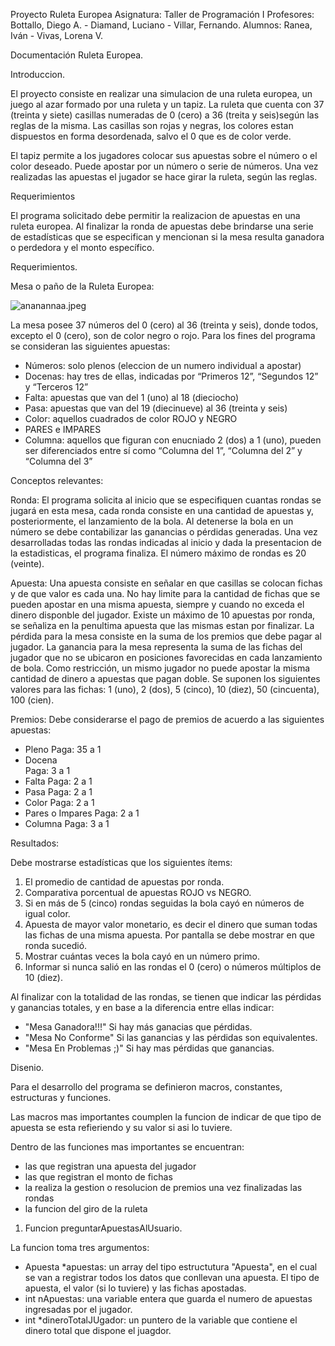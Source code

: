 

Proyecto Ruleta Europea
Asignatura: Taller de Programación I
Profesores: Bottallo, Diego A. - Diamand, Luciano - Villar, Fernando.
Alumnos: Ranea, Iván - Vivas, Lorena V.


Documentación Ruleta Europea.

Introduccion.

El proyecto consiste en realizar una simulacion de una ruleta europea, un juego al azar formado por una ruleta y un tapiz. La ruleta que cuenta con 37 (treinta y siete) casillas numeradas de 0 (cero) a 36 (treita y seis)según las reglas de la misma. Las casillas son rojas y negras, los colores estan  dispuestos en forma desordenada, salvo el 0 que es de color verde.

El tapiz permite a los jugadores colocar sus apuestas sobre el número o el color deseado. Puede apostar por un número o serie de números. Una vez realizadas las apuestas el jugador se hace girar la ruleta, según las reglas.

Requerimientos

El programa solicitado debe permitir la realizacion de apuestas en una ruleta europea.
Al finalizar la ronda de apuestas debe brindarse una serie de estadísticas que se especifican y mencionan si la mesa resulta ganadora o perdedora y el monto específico.

Requerimientos.

Mesa o paño de la Ruleta Europea:


![ananannaa.jpeg](../_resources/a1978ee191a545d19a85c6de520a0dcc.jpeg)

La mesa posee 37 números del 0 (cero) al 36 (treinta y seis), donde todos, excepto el 0 (cero), son de color negro o rojo.
Para los fines del programa se consideran las siguientes apuestas:


-  Números: solo plenos (eleccion de un numero individual a apostar)
-  Docenas: hay tres de ellas, indicadas por “Primeros 12”, “Segundos 12” y “Terceros 12”
-  Falta: apuestas que van del 1 (uno) al 18 (dieciocho)
-  Pasa: apuestas que van del 19 (diecinueve) al 36 (treinta y seis)
-  Color: aquellos cuadrados de color ROJO y NEGRO
-  PARES e IMPARES
-  Columna: aquellos que figuran con enucniado 2 (dos) a 1 (uno), pueden ser diferenciados entre sí como “Columna del 1”, “Columna del 2” y “Columna del 3”

Conceptos relevantes:

Ronda: El programa solicita al inicio que se especifiquen cuantas rondas se jugará en esta mesa, cada ronda consiste en una cantidad de apuestas y, posteriormente, el lanzamiento de la bola.
Al detenerse la bola en un número se debe contabilizar las ganancias o pérdidas generadas.
Una vez desarrolladas todas las rondas indicadas al inicio y dada la presentacion de la estadisticas, el programa finaliza.
El número máximo de rondas es 20 (veinte).

Apuesta: Una apuesta consiste en señalar en que casillas se colocan fichas y de que valor es cada una. No hay limite para la cantidad de fichas que se pueden apostar en una misma apuesta, siempre y cuando no exceda el dinero disponble del jugador.
Existe un máximo de 10 apuestas por ronda, se señaliza en la penultima apuesta que las mismas estan por finalizar.
La pérdida para la mesa consiste en la suma de los premios que debe pagar al jugador.
La ganancia para la mesa representa la suma de las fichas del jugador que no se ubicaron en posiciones favorecidas en cada lanzamiento de bola.
Como restricción, un mismo jugador no puede apostar la misma cantidad de dinero a apuestas que
pagan doble.
Se suponen los siguientes valores para las fichas: 1 (uno), 2 (dos), 5 (cinco), 10 (diez), 50 (cincuenta), 100 (cien).

Premios: Debe considerarse el pago de premios de acuerdo a las siguientes apuestas:


- Pleno 
Paga: 35 a 1
- Docena  
Paga: 3 a 1
- Falta 
Paga: 2 a 1
- Pasa 
Paga: 2 a 1
- Color
Paga: 2 a 1
- Pares o Impares
Paga: 2 a 1
- Columna 
Paga: 3 a 1



Resultados:

Debe mostrarse estadísticas que los siguientes ítems:
1. El promedio de cantidad de apuestas por ronda.
2. Comparativa porcentual de apuestas ROJO vs NEGRO.
3. Si en más de 5 (cinco) rondas seguidas la bola cayó en números de igual color.
4. Apuesta de mayor valor monetario, es decir el dinero que suman todas las fichas de una misma
apuesta. Por pantalla se debe mostrar en que ronda sucedió.
5. Mostrar cuántas veces la bola cayó en un número primo.
6. Informar si nunca salió en las rondas el 0 (cero) o números múltiplos de 10 (diez).

Al finalizar con la totalidad de las rondas, se tienen que indicar las pérdidas y ganancias totales, y en base a la diferencia entre ellas indicar:


- "Mesa Ganadora!!!" Si hay más ganacias que pérdidas.
- "Mesa No Conforme" Si las ganancias y las pérdidas son equivalentes.
- "Mesa En Problemas ;)" Si hay mas pérdidas que ganancias.

Disenio.

Para el desarrollo del programa se definieron macros, constantes, estructuras y funciones.

Las macros mas importantes coumplen la funcion de indicar de que tipo de apuesta se esta refieriendo y su valor si asi lo tuviere.

Dentro de las funciones mas importantes se encuentran:

- las que registran una apuesta del jugador
- las que registran el monto de fichas
- la realiza la gestion o resolucion de premios una vez finalizadas las rondas 
- la funcion del giro de la ruleta


1. Funcion preguntarApuestasAlUsuario.

La funcion toma tres argumentos:


- Apuesta *apuestas: un array del tipo estructutura "Apuesta", en el cual se van a registrar todos los datos que conllevan una apuesta. El tipo de apuesta, el valor (si lo tuviere) y las fichas apostadas.
- int nApuestas: una variable entera que guarda el numero de apuestas ingresadas por el jugador.
- int *dineroTotalJUgador: un puntero de la variable que contiene el dinero total que dispone el juagdor.














